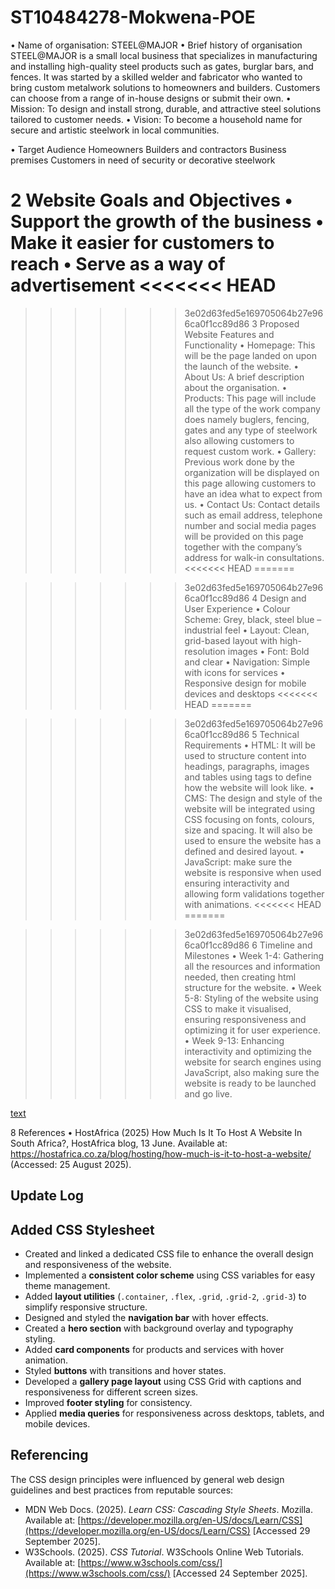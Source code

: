 # ST10484278-Mokwena-POE
•	Name of organisation:
STEEL@MAJOR
•	Brief history of organisation
STEEL@MAJOR is a small local business that specializes in manufacturing and installing high-quality steel products such as gates, burglar bars, and fences. It was started by a skilled welder and fabricator who wanted to bring custom metalwork solutions to homeowners and builders. Customers can choose from a range of in-house designs or submit their own.
•	Mission: 
To design and install strong, durable, and attractive steel solutions tailored to customer needs.
•	Vision: 
To become a household name for secure and artistic steelwork in local communities.
 
•	Target Audience
Homeowners
Builders and contractors
Business premises
Customers in need of security or decorative steelwork

2	Website Goals and Objectives
•	Support the growth of the business
•	Make it easier for customers to reach 
•	Serve as a way of advertisement 
<<<<<<< HEAD
=======

>>>>>>> 3e02d63fed5e169705064b27e966ca0f1cc89d86
3	Proposed Website Features and Functionality
•	Homepage: This will be the page landed on upon the launch of the website.
•	About Us: A brief description about the organisation. 
•	Products: This page will include all the type of the work company does namely buglers, fencing, gates and any type of steelwork also allowing customers to request custom work.
•	Gallery: Previous work done by the organization will be displayed on this page allowing customers to have an idea what to expect from us.
•	Contact Us: Contact details such as email address, telephone number and social media pages will be provided on this page together with the company’s address for walk-in consultations.
<<<<<<< HEAD
=======


>>>>>>> 3e02d63fed5e169705064b27e966ca0f1cc89d86
4	Design and User Experience
•	Colour Scheme: Grey, black, steel blue – industrial feel
•	Layout: Clean, grid-based layout with high-resolution images
•	Font: Bold and clear
•	Navigation: Simple with icons for services
•	Responsive design for mobile devices and desktops
<<<<<<< HEAD
=======


>>>>>>> 3e02d63fed5e169705064b27e966ca0f1cc89d86
5	Technical Requirements
•	HTML: It will be used to structure content into headings, paragraphs, images and tables using tags to define how the website will look like.
•	CMS: The design and style of the website will be integrated using CSS focusing on fonts, colours, size and spacing. It will also be used to ensure the website has a defined and desired layout.
•	JavaScript: make sure the website is responsive when used ensuring interactivity and allowing form validations together with animations.
<<<<<<< HEAD
=======

>>>>>>> 3e02d63fed5e169705064b27e966ca0f1cc89d86
6	Timeline and Milestones
•	Week 1-4: Gathering all the resources and information needed, then creating html structure for the website.
•	Week 5-8: Styling of the website using CSS to make it visualised, ensuring responsiveness and optimizing it for user experience.
•	Week 9-13: Enhancing interactivity and optimizing the website for search engines using JavaScript, also making sure the website is ready to be launched and go live.

[text](../../../Downloads/sitemap.pdf)

8	References
•	HostAfrica (2025) How Much Is It To Host A Website In South Africa?, HostAfrica blog, 13 June. Available at: https://hostafrica.co.za/blog/hosting/how-much-is-it-to-host-a-website/ (Accessed: 25 August 2025).

## Update Log
## Added CSS Stylesheet
- Created and linked a dedicated CSS file to enhance the overall design and responsiveness of the website.  
- Implemented a **consistent color scheme** using CSS variables for easy theme management.  
- Added **layout utilities** (`.container`, `.flex`, `.grid`, `.grid-2`, `.grid-3`) to simplify responsive structure.  
- Designed and styled the **navigation bar** with hover effects.  
- Created a **hero section** with background overlay and typography styling.  
- Added **card components** for products and services with hover animation.  
- Styled **buttons** with transitions and hover states.  
- Developed a **gallery page layout** using CSS Grid with captions and responsiveness for different screen sizes.  
- Improved **footer styling** for consistency.  
- Applied **media queries** for responsiveness across desktops, tablets, and mobile devices.  

## Referencing
The CSS design principles were influenced by general web design guidelines and best practices from reputable sources:  

- MDN Web Docs. (2025). *Learn CSS: Cascading Style Sheets*. Mozilla. Available at: [https://developer.mozilla.org/en-US/docs/Learn/CSS](https://developer.mozilla.org/en-US/docs/Learn/CSS) [Accessed 29 September 2025].  
- W3Schools. (2025). *CSS Tutorial*. W3Schools Online Web Tutorials. Available at: [https://www.w3schools.com/css/](https://www.w3schools.com/css/) [Accessed 24 September 2025].  

